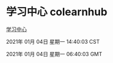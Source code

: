 # 学习中心 colearnhub
[学习中心](http://58.48.55.167:56308/colearnhub/)

2021年 01月 04日 星期一 14:40:03 CST

2021年 01月 04日 星期一 06:40:03 GMT

